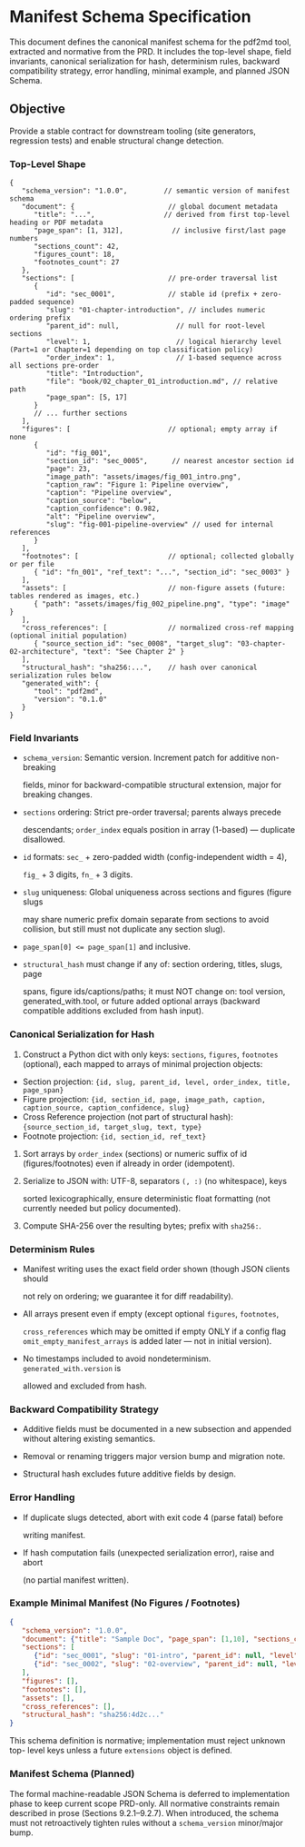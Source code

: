 # Manifest Schema Specification

<!-- markdownlint-disable MD013 -->

This document defines the canonical manifest schema for the pdf2md tool,
extracted and normative from the PRD. It includes the top-level shape, field
invariants, canonical serialization for hash, determinism rules, backward
compatibility strategy, error handling, minimal example, and planned JSON
Schema.

## Objective

Provide a stable contract for downstream tooling (site generators, regression
tests) and enable structural change detection.

### Top-Level Shape

```jsonc
{
   "schema_version": "1.0.0",         // semantic version of manifest schema
   "document": {                       // global document metadata
      "title": "...",                 // derived from first top-level heading or PDF metadata
      "page_span": [1, 312],            // inclusive first/last page numbers
      "sections_count": 42,
      "figures_count": 18,
      "footnotes_count": 27
   },
   "sections": [                       // pre-order traversal list
      {
         "id": "sec_0001",             // stable id (prefix + zero-padded sequence)
         "slug": "01-chapter-introduction", // includes numeric ordering prefix
         "parent_id": null,              // null for root-level sections
         "level": 1,                     // logical hierarchy level (Part=1 or Chapter=1 depending on top classification policy)
         "order_index": 1,               // 1-based sequence across all sections pre-order
         "title": "Introduction",
         "file": "book/02_chapter_01_introduction.md", // relative path
         "page_span": [5, 17]
      }
      // ... further sections
   ],
   "figures": [                        // optional; empty array if none
      {
         "id": "fig_001",
         "section_id": "sec_0005",      // nearest ancestor section id
         "page": 23,
         "image_path": "assets/images/fig_001_intro.png",
         "caption_raw": "Figure 1: Pipeline overview",
         "caption": "Pipeline overview",
         "caption_source": "below",
         "caption_confidence": 0.982,
         "alt": "Pipeline overview",
         "slug": "fig-001-pipeline-overview" // used for internal references
      }
   ],
   "footnotes": [                      // optional; collected globally or per file
      { "id": "fn_001", "ref_text": "...", "section_id": "sec_0003" }
   ],
   "assets": [                         // non-figure assets (future: tables rendered as images, etc.)
      { "path": "assets/images/fig_002_pipeline.png", "type": "image" }
   ],
   "cross_references": [               // normalized cross-ref mapping (optional initial population)
      { "source_section_id": "sec_0008", "target_slug": "03-chapter-02-architecture", "text": "See Chapter 2" }
   ],
   "structural_hash": "sha256:...",    // hash over canonical serialization rules below
   "generated_with": {
      "tool": "pdf2md",
      "version": "0.1.0"
   }
}
```

### Field Invariants

- `schema_version`: Semantic version. Increment patch for additive non-breaking

  fields, minor for backward-compatible structural extension, major for breaking
  changes.

- `sections` ordering: Strict pre-order traversal; parents always precede

  descendants; `order_index` equals position in array (1-based) — duplicate
  disallowed.

- `id` formats: `sec_` + zero-padded width (config-independent width = 4),

  `fig_` + 3 digits, `fn_` + 3 digits.

- `slug` uniqueness: Global uniqueness across sections and figures (figure slugs

  may share numeric prefix domain separate from sections to avoid collision, but
  still must not duplicate any section slug).

- `page_span[0] <= page_span[1]` and inclusive.
- `structural_hash` must change if any of: section ordering, titles, slugs, page

  spans, figure ids/captions/paths; it must NOT change on: tool version,
  generated_with.tool, or future added optional arrays (backward compatible
  additions excluded from hash input).

### Canonical Serialization for Hash

1. Construct a Python dict with only keys: `sections`, `figures`, `footnotes` (optional),
   each mapped to arrays of minimal projection objects:

- Section projection: `{id, slug, parent_id, level, order_index, title, page_span}`
- Figure projection: `{id, section_id, page, image_path, caption, caption_source, caption_confidence, slug}`
- Cross Reference projection (not part of structural hash): `{source_section_id, target_slug, text, type}`
- Footnote projection: `{id, section_id, ref_text}`

1. Sort arrays by `order_index` (sections) or numeric suffix of id (figures/footnotes) even if already in order (idempotent).

1. Serialize to JSON with: UTF-8, separators `(, :)` (no whitespace), keys

   sorted lexicographically, ensure deterministic float formatting (not
   currently needed but policy documented).

1. Compute SHA-256 over the resulting bytes; prefix with `sha256:`.

### Determinism Rules

- Manifest writing uses the exact field order shown (though JSON clients should

  not rely on ordering; we guarantee it for diff readability).

- All arrays present even if empty (except optional `figures`, `footnotes`,

  `cross_references` which may be omitted if empty ONLY if a config flag
  `omit_empty_manifest_arrays` is added later — not in initial version).

- No timestamps included to avoid nondeterminism. `generated_with.version` is

  allowed and excluded from hash.

### Backward Compatibility Strategy

- Additive fields must be documented in a new subsection and appended without altering existing semantics.

- Removal or renaming triggers major version bump and migration note.
- Structural hash excludes future additive fields by design.

### Error Handling

- If duplicate slugs detected, abort with exit code 4 (parse fatal) before

  writing manifest.

- If hash computation fails (unexpected serialization error), raise and abort

  (no partial manifest written).

### Example Minimal Manifest (No Figures / Footnotes)

```json
{
   "schema_version": "1.0.0",
   "document": {"title": "Sample Doc", "page_span": [1,10], "sections_count": 2, "figures_count": 0, "footnotes_count": 0},
   "sections": [
      {"id": "sec_0001", "slug": "01-intro", "parent_id": null, "level": 1, "order_index": 1, "title": "Intro", "page_span": [1,2]},
      {"id": "sec_0002", "slug": "02-overview", "parent_id": null, "level": 1, "order_index": 2, "title": "Overview", "page_span": [3,10]}
   ],
   "figures": [],
   "footnotes": [],
   "assets": [],
   "cross_references": [],
   "structural_hash": "sha256:4d2c..."
}
```

This schema definition is normative; implementation must reject unknown top-
level keys unless a future `extensions` object is defined.

### Manifest Schema (Planned)

The formal machine-readable JSON Schema is deferred to implementation phase to
keep current scope PRD-only. All normative constraints remain described in prose
(Sections 9.2.1–9.2.7). When introduced, the schema must not retroactively
tighten rules without a `schema_version` minor/major bump.
